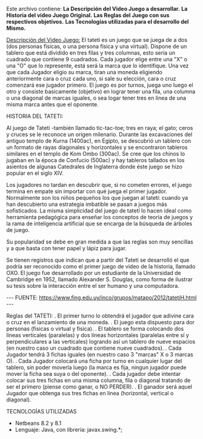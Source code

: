 
Este archivo contiene:
**La Descripción del Video Juego a desarrollar.**
**La Historia del video Juego Original.**
**Las Reglas del Juego con sus respectivos objetivos.**
**Las Tecnologías utilizadas para el desarrollo del Mismo.**

<u>Descripción del Video Juego:</u>
El tateti es un juego que se juega de a dos (dos personas fìsicas, o una persona física y una virtual).
Dispone de un tablero que está dividido en tres filas y tres columnas, esto seria un cuadrado que contiene 9 cuadrados.
Cada jugador elige entre una "X" o una "O" que lo represente, está será la marca que lo identifique.
Una vez que cada Jugador eligio su marca, tiran una moneda eligiendo anteriormente cara o cruz cada uno, si sale su elección,
cara o cruz comenzará ese jugador primero.
El juego es por turnos, juega uno luego el otro y consiste basicamente (objetivo) en lograr tener una fila, una columna o una diagonal de marcas iguales, o sea logar tener tres en linea de una misma marca antes que el oponente.

HISTORIA DEL TATETI:

Al juego de Tateti -también llamado tic-tac-toe; tres en raya; el gato; ceros y cruces se le reconoce un origen milenario. Durante las excavaciones del antiguo templo de Kurna (1400ac), en Egipto, se descubrió un tablero con un formato de rayas diagonales y horizontales y se encontraron tableros similares en el templo de Kom Ombo (300ac). Se cree que los chinos lo jugaban en la época de Confucio (500ac) y hay tableros tallados en los asientos de algunas Catedrales de Inglaterra donde éste juego se hizo popular en el siglo XIV.

Los jugadores no tardan en descubrir que, si no cometen errores, el juego termina en empate sin importar con qué juega el primer jugador. Normalmente son los niños pequeños los que juegan al tatetí: cuando ya han descubierto una estrategia imbatible se pasan a juegos más sofisticados. La misma simplicidad del juego de tatetí lo hacen ideal como herramienta pedagógica para enseñar los conceptos de teoría de juegos y la rama de inteligencia artificial que se encarga de la búsqueda de árboles de juego.

Su popularidad se debe en gran medida a que las reglas son muy sencillas y a que basta con tener papel y lápiz para jugar.

Se tienen registros que indican que a partir del Tateti se desarrolló el que podría ser reconocido como el primer juego de video de la historia, llamado OXO. El juego fue desarrollado por un estudiante de la Universidad de Cambridge en 1952, llamado Alexander S. Douglas, como forma de ilustrar su tesis sobre la interacción entre el ser humano y una computadora.

--- FUENTE: https://www.fing.edu.uy/inco/grupos/matapo/2012/tatetiH.html ---

Reglas del TATETI:
. El primer turno lo obtendrá el jugador que adivine cara o cruz en el lanzamiento de una moneda.
. El juego esta dispuesto para dor personas (fisicas o virtual y fisica).
. El tablero se forma colocando dos lineas verticales (paralelas) y dos lineas horizontales (paralelas entre sí y perpendiculares a las verticales) logrando así un tablero de nueve espacios (en nuestro caso un cuadrado que contiene nueve cuadrados).
. Cada Jugador tendrá 3 fichas iguales (en nuestro caso 3 "marcas" X o 3 marcas O).
. Cada Jugador colocará una ficha por turno en cualquier lugar del tablero, sin poder moverla luego (la marca es fija, ningun jugador puede mover la ficha sea suya o del oponente).
. Cada jugador debe intentar colocar sus tres fichas en una misma columna, fila o diagonal tratando de ser el primero (piense como ganar, o NO PERDER).
. El ganador será aquel Jugador que obtenga sus tres fichas en linea (horizontal, vertical o diagonal).

 TECNOLOGÍAS UTILIZADAS 
 - Netbeans 8.2 y 8.1
 - Lenguaje: Java, con libreria: javax.swing.*;
 
 

